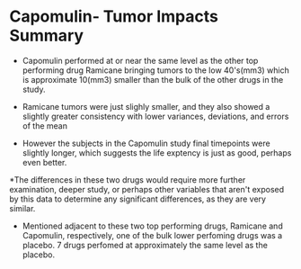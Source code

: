 # Capomulin- Tumor Impacts Summary



* Capomulin performed at or near the same level as the other top performing drug Ramicane bringing tumors to the low 40's(mm3)
which is approximate 10(mm3) smaller than the bulk of the other drugs in the study.

* Ramicane tumors were just slighly smaller, and they also showed a slightly greater consistency with lower variances, deviations, and errors of the mean

* However the subjects in the Capomulin study final timepoints were slightly longer, which suggests the life exptency is just as good, perhaps even better.  

*The differences in these two drugs would require more further examination, deeper study, or perhaps other variables that aren't exposed by this data to determine any significant differences, as they are very similar. 

* Mentioned adjacent to these two top performing drugs, Ramicane and Capomulin, respectively, one of the bulk lower perfoming drugs was a placebo.  7 drugs perfomed at approximately the same level as the placebo. 




